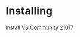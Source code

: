 # Installing

Install [VS Community 21017](https://visualstudio.microsoft.com/thank-you-downloading-visual-studio/?sku=Community&rel=15)




